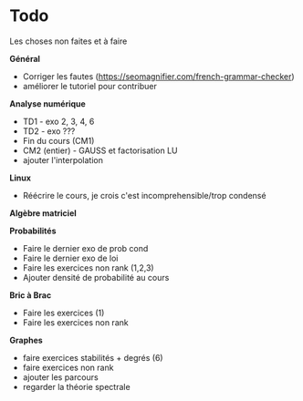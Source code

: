 # Todo

Les choses non faites et à faire

**Général**
* Corriger les fautes (https://seomagnifier.com/french-grammar-checker)
* améliorer le tutoriel pour contribuer

**Analyse numérique**
* TD1 - exo 2, 3, 4, 6
* TD2 - exo ???
* Fin du cours (CM1)
* CM2 (entier) - GAUSS et factorisation LU
* ajouter l'interpolation

**Linux**
* Réécrire le cours, je crois c'est incomprehensible/trop condensé

**Algèbre matriciel**

**Probabilités**
* Faire le dernier exo de prob cond
* Faire le dernier exo de loi
* Faire les exercices non rank (1,2,3)
* Ajouter densité de probabilité au cours

**Bric à Brac**
* Faire les exercices (1)
* Faire les exercices non rank 

**Graphes**
* faire exercices stabilités + degrés (6)
* faire exercices non rank
* ajouter les parcours
* regarder la théorie spectrale